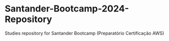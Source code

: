 # Santander-Bootcamp-2024-Repository
 Studies repository for Santander Bootcamp (Preparatório Certificação AWS)
